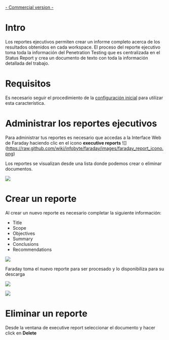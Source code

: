 [- Commercial version -](http://faradaysec.com/buy.html)

# Intro

Los reportes ejecutivos permiten crear un informe completo acerca de los resultados obtenidos en cada workspace. El proceso del reporte ejecutivo toma toda la información del Penetration Testing que es centralizada en el Status Report y crea un documento de texto con toda la información detallada del trabajo.

# Requisitos

Es necesario seguir el procedimiento de la [configuración inicial](https://github.com/infobyte/faraday/wiki/Start-up-Configuration-%28Faraday-Server%29) para utilizar esta característica.

# Administrar los reportes ejecutivos

Para administrar tus reportes es necesario que accedas a la Interface Web de Faraday haciendo clic en el icono **executive reports** ![]
(https://raw.github.com/wiki/infobyte/faraday/images/faraday_report_icono.png)

Los reportes se visualizan desde una lista donde podemos crear o eliminar documentos.

![](https://raw.github.com/wiki/infobyte/faraday/images/faraday_report_create.png)

# Crear un reporte

Al crear un nuevo reporte es necesario completar la siguiente información:

* Title
* Scope
* Objectives
* Summary
* Conclusions
* Recommendations

![](https://raw.github.com/wiki/infobyte/faraday/images/faraday_report_new.png)

Faraday toma el nuevo reporte para ser procesado y lo disponibiliza para su descarga

![](https://raw.github.com/wiki/infobyte/faraday/images/faraday_report_procesing.png)

![](https://raw.github.com/wiki/infobyte/faraday/images/faraday_report_word.png)

# Eliminar un reporte

Desde la ventana de executive report seleccionar el documento y hacer click en **Delete**